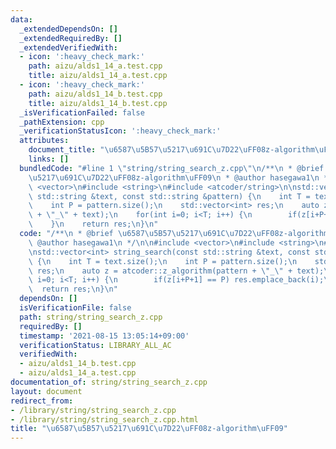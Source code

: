 ```yaml
---
data:
  _extendedDependsOn: []
  _extendedRequiredBy: []
  _extendedVerifiedWith:
  - icon: ':heavy_check_mark:'
    path: aizu/alds1_14_a.test.cpp
    title: aizu/alds1_14_a.test.cpp
  - icon: ':heavy_check_mark:'
    path: aizu/alds1_14_b.test.cpp
    title: aizu/alds1_14_b.test.cpp
  _isVerificationFailed: false
  _pathExtension: cpp
  _verificationStatusIcon: ':heavy_check_mark:'
  attributes:
    document_title: "\u6587\u5B57\u5217\u691C\u7D22\uFF08z-algorithm\uFF09"
    links: []
  bundledCode: "#line 1 \"string/string_search_z.cpp\"\n/**\n * @brief \u6587\u5B57\
    \u5217\u691C\u7D22\uFF08z-algorithm\uFF09\n * @author hasegawa1\n */\n\n#include\
    \ <vector>\n#include <string>\n#include <atcoder/string>\n\nstd::vector<int> string_search(const\
    \ std::string &text, const std::string &pattern) {\n    int T = text.size();\n\
    \    int P = pattern.size();\n    std::vector<int> res;\n    auto z = atcoder::z_algorithm(pattern\
    \ + \"_\" + text);\n    for(int i=0; i<T; i++) {\n        if(z[i+P+1] == P) res.emplace_back(i);\n\
    \    }\n    return res;\n}\n"
  code: "/**\n * @brief \u6587\u5B57\u5217\u691C\u7D22\uFF08z-algorithm\uFF09\n *\
    \ @author hasegawa1\n */\n\n#include <vector>\n#include <string>\n#include <atcoder/string>\n\
    \nstd::vector<int> string_search(const std::string &text, const std::string &pattern)\
    \ {\n    int T = text.size();\n    int P = pattern.size();\n    std::vector<int>\
    \ res;\n    auto z = atcoder::z_algorithm(pattern + \"_\" + text);\n    for(int\
    \ i=0; i<T; i++) {\n        if(z[i+P+1] == P) res.emplace_back(i);\n    }\n  \
    \  return res;\n}\n"
  dependsOn: []
  isVerificationFile: false
  path: string/string_search_z.cpp
  requiredBy: []
  timestamp: '2021-08-15 13:05:14+09:00'
  verificationStatus: LIBRARY_ALL_AC
  verifiedWith:
  - aizu/alds1_14_b.test.cpp
  - aizu/alds1_14_a.test.cpp
documentation_of: string/string_search_z.cpp
layout: document
redirect_from:
- /library/string/string_search_z.cpp
- /library/string/string_search_z.cpp.html
title: "\u6587\u5B57\u5217\u691C\u7D22\uFF08z-algorithm\uFF09"
---
```

